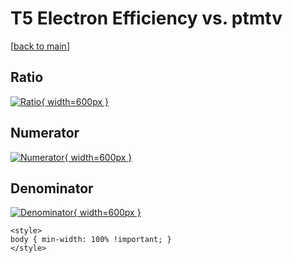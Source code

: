 # T5 Electron Efficiency vs. ptmtv

[[back to main](./)]



## Ratio

[![Ratio](../mtv/var/T5_11_eff_ptmtv.png){ width=600px }](../mtv/var/T5_11_eff_ptmtv.pdf)

## Numerator

[![Numerator](../mtv/num/T5_11_eff_ptmtv_num.png){ width=600px }](../mtv/num/T5_11_eff_ptmtv_num.pdf)

## Denominator

[![Denominator](../mtv/den/T5_11_eff_ptmtv_den.png){ width=600px }](../mtv/den/T5_11_eff_ptmtv_den.pdf)


``` {=html}
<style>
body { min-width: 100% !important; }
</style>
```
